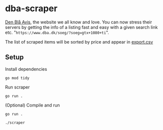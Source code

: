 # dba-scraper

[Den Blå Avis](https://www.dba.dk/), the website we all know and love. You can now stress their servers by getting the info of a listing fast and easy with a given search link etc. "`https://www.dba.dk/soeg/?soeg=gtx+1080+ti`".

The list of scraped items will be sorted by price and appear in [export.csv](export.csv)

## Setup
Install dependencies

```
go mod tidy
```

Run scraper

```
go run .
```

(Optional) Compile and run

```
go run .

./scraper
```
